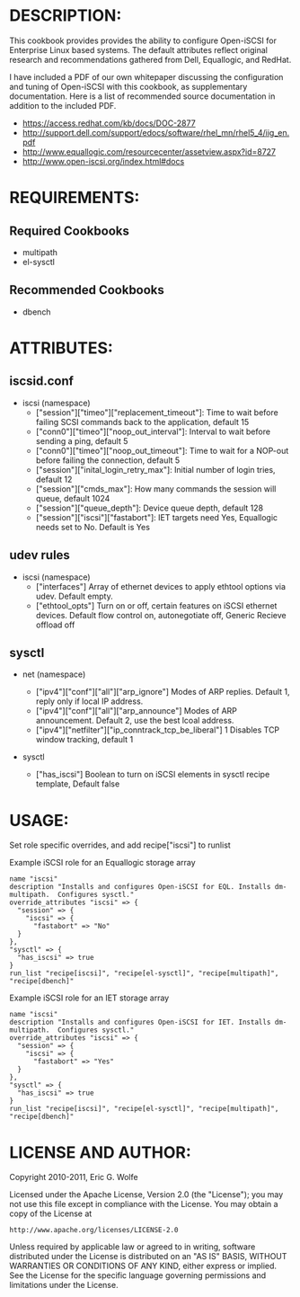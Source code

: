 DESCRIPTION:
===========

  This cookbook provides provides the ability to configure Open-iSCSI for
Enterprise Linux based systems.  The default attributes reflect original
research and recommendations gathered from Dell, Equallogic, and RedHat.

  I have included a PDF of our own whitepaper discussing the configuration
and tuning of Open-iSCSI with this cookbook, as supplementary documentation.
Here is a list of recommended source documentation in addition to the
included PDF.

  * https://access.redhat.com/kb/docs/DOC-2877
  * http://support.dell.com/support/edocs/software/rhel_mn/rhel5_4/iig_en.pdf
  * http://www.equallogic.com/resourcecenter/assetview.aspx?id=8727
  * http://www.open-iscsi.org/index.html#docs


REQUIREMENTS:
=============

Required Cookbooks
------------------

  * multipath 
  * el-sysctl

Recommended Cookbooks
---------------------

  * dbench

ATTRIBUTES:
===========

iscsid.conf
-----------

  * iscsi (namespace)
    - ["session"]["timeo"]["replacement_timeout"]: Time to wait before failing SCSI commands back to the application, default 15
    - ["conn0"]["timeo"]["noop_out_interval"]: Interval to wait before sending a ping, default 5
    - ["conn0"]["timeo"]["noop_out_timeout"]: Time to wait for a NOP-out before failing the connection, default 5
    - ["session"]["inital_login_retry_max"]: Initial number of login tries, default 12
    - ["session"]["cmds_max"]: How many commands the session will queue, default 1024
    - ["session"]["queue_depth"]: Device queue depth, default 128
    - ["session"]["iscsi"]["fastabort"]: IET targets need Yes, Equallogic needs set to No. Default is Yes

udev rules
----------

  * iscsi (namespace)
    - ["interfaces"] Array of ethernet devices to apply ethtool options via udev. Default empty.
    - ["ethtool_opts"] Turn on or off, certain features on iSCSI ethernet devices.
        Default flow control on, autonegotiate off, Generic Recieve offload off

sysctl
------

  * net (namespace)
    - ["ipv4"]["conf"]["all"]["arp_ignore"] Modes of ARP replies. Default 1, reply only if local IP address.
    - ["ipv4"]["conf"]["all"]["arp_announce"] Modes of ARP announcement. Default 2, use the best lcoal address.
    - ["ipv4"]["netfilter"]["ip_conntrack_tcp_be_liberal"] 1 Disables TCP window tracking, default 1

  * sysctl
    - ["has_iscsi"] Boolean to turn on iSCSI elements in sysctl recipe template, Default false

USAGE:
======

  Set role specific overrides, and add recipe["iscsi"] to runlist

Example iSCSI role for an Equallogic storage array

```
name "iscsi"
description "Installs and configures Open-iSCSI for EQL. Installs dm-multipath.  Configures sysctl."
override_attributes "iscsi" => {
  "session" => {
    "iscsi" => {
      "fastabort" => "No"
  }
},
"sysctl" => {
  "has_iscsi" => true
}
run_list "recipe[iscsi]", "recipe[el-sysctl]", "recipe[multipath]", "recipe[dbench]"
```

Example iSCSI role for an IET storage array

```
name "iscsi"
description "Installs and configures Open-iSCSI for IET. Installs dm-multipath.  Configures sysctl."
override_attributes "iscsi" => {
  "session" => {
    "iscsi" => {
      "fastabort" => "Yes"
  }
},
"sysctl" => {
  "has_iscsi" => true
}
run_list "recipe[iscsi]", "recipe[el-sysctl]", "recipe[multipath]", "recipe[dbench]"
```

LICENSE AND AUTHOR:
===================

Copyright 2010-2011, Eric G. Wolfe

Licensed under the Apache License, Version 2.0 (the "License");
you may not use this file except in compliance with the License.
You may obtain a copy of the License at

    http://www.apache.org/licenses/LICENSE-2.0

Unless required by applicable law or agreed to in writing, software
distributed under the License is distributed on an "AS IS" BASIS,
WITHOUT WARRANTIES OR CONDITIONS OF ANY KIND, either express or implied.
See the License for the specific language governing permissions and
limitations under the License.

